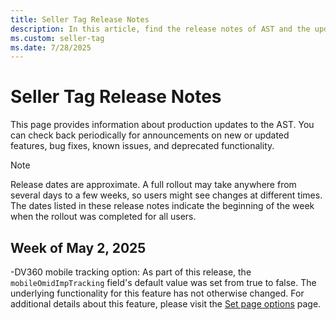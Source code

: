 ```yaml
---
title: Seller Tag Release Notes
description: In this article, find the release notes of AST and the updates made for each release.
ms.custom: seller-tag
ms.date: 7/28/2025
---
```


# Seller Tag Release Notes

This page provides information about production updates to the AST. You can check back periodically for announcements on new or updated features, bug fixes, known issues, and deprecated functionality.
> [!NOTE]
> Release dates are approximate. A full rollout may take anywhere from several days to a few weeks, so users might see changes at different times. The dates listed in these release notes indicate the beginning of the week when the rollout was completed for all users.

## Week of May 2, 2025

-DV360 mobile tracking option: As part of this release, the `mobileOmidImpTracking` field's default value was set from true to false. The underlying functionality for this feature has not otherwise changed. For additional details about this feature, please visit the [Set page options](set-page-options.md) page.
